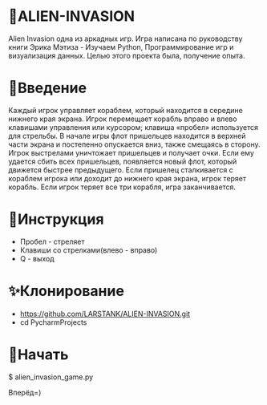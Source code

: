# 👾ALIEN-INVASION
Alien Invasion одна из аркадных игр. 
Игра написана по руководству книги Эрика Мэтиза - Изучаем Python, Программирование игр и визуализация данных.
Целью этого проекта была, получение опыта.

#  🔮Введение
Каждый игрок управляет кораблем, который находится в середине нижнего края экрана.
Игрок перемещает корабль вправо и влево клавишами управления или курсором; клавиша
«пробел» используется для стрельбы. В начале игры флот пришельцев находится в верхней
части экрана и постепенно опускается вниз, также смещаясь в сторону. Игрок выстрелами
уничтожает пришельцев и получает очки. Если ему удается сбить всех пришельцев, появляется новый флот,
который движется быстрее предыдущего. Если пришелец сталкивается с кораблем игрока или
доходит до нижнего края экрана, игрок теряет корабль. Если игрок теряет все три корабля,
игра заканчивается.
 
 
# 🔭Инструкция

* Пробел - стреляет
* Клавиши со стрелками(влево - вправо)
* Q - выход

# ✨Клонирование
* https://github.com/LARSTANK/ALIEN-INVASION.git
* cd PycharmProjects

# 🏁Начать
$ alien_invasion_game.py

Вперёд=)
